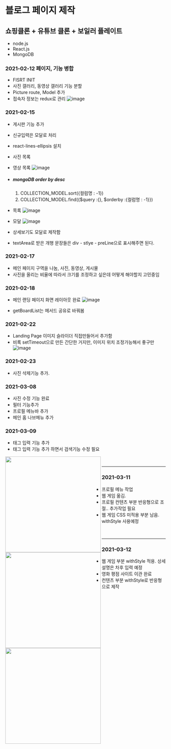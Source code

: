 # 블로그 페이지 제작
## 쇼핑클론 + 유튜브 클론 + 보일러 플레이트
- node.js
- React.js
- MongoDB

### 2021-02-12 페이지, 기능 병합
- FISRT INIT
- 사진 갤러리, 동영상 갤러리 기능 분할
- Picture route, Model 추가
- 접속자 정보는 redux로 관리
![image](https://user-images.githubusercontent.com/45280952/107959791-2beccd80-6fe7-11eb-8818-7be91d37957b.png)

### 2021-02-15
- 게시판 기능 추가
- 신규입력은 모달로 처리
- react-lines-ellipsis 설치
- 사진 목록
- 영상 목록
![image](https://user-images.githubusercontent.com/45280952/107959668-0bbd0e80-6fe7-11eb-9cbd-a64c251c3dfc.png)

- 
    ##### mongoDB  order by desc
    1. COLLECTION_MODEL.sort({컬럼명 : -1}) 
    2. COLLECTION_MODEL.find({$query :{}, $orderby :{컬럼명 : -1}})
- 목록
![image](https://user-images.githubusercontent.com/45280952/107959288-93564d80-6fe6-11eb-895f-978a7fd32fbf.png)
- 모달
![image](https://user-images.githubusercontent.com/45280952/107959336-a1a46980-6fe6-11eb-9aa0-85817a327663.png)

- 상세보기도 모달로 제작함
- textArea로 받은 개행 문장들은 div - stlye - preLine으로 표시해주면 된다.
### 2021-02-17
- 메인 페이지 구역을 나눔, 사진, 동영상, 게시물
- 사진을 올리는 비율에 따라서 크기를 조정하고 싶은데 어떻게 해야할지 고민중임

### 2021-02-18
- 메인 랜딩 페이지 화면 레이아웃 완료
![image](https://user-images.githubusercontent.com/45280952/108357386-b6743d80-7230-11eb-98c8-2dcec7ede358.png)

- getBoardList는 메서드 공유로 바꿔봄
### 2021-02-22
- Landing Page 이미지 슬라이더 직접만들어서 추가함
- 비록 setTimeout으로 만든 간단한 거지만, 이미지 위치 조정가능해서 좋구만
![image](https://user-images.githubusercontent.com/45280952/108722523-9b723800-7566-11eb-8fa9-13feb953fc2a.png)

### 2021-02-23
- 사진 삭제기능 추가.

### 2021-03-08
- 사진 수정 기능 완료
- 필터 기능추가
- 프로필 메뉴바 추가
- 메인 홈 나브메뉴 추가

### 2021-03-09
- 태그 입력 기능 추가
- 태그 입력 기능 추가 하면서 검색기능 수정 필요
<div width="100%">
    <img src ='https://user-images.githubusercontent.com/45280952/110480767-343db180-812a-11eb-9d7e-f5a2f457a78b.png' width="300px" align ="left">
    <img src ='https://user-images.githubusercontent.com/45280952/110482764-5801f700-812c-11eb-82ce-4e9bd4eff8e5.png' width="300px" align ="left">
</div>
<br/>
<hr/>

### 2021-03-11
 - 프로필 메뉴 작업
 - 웹 게임 옮김.
 - 프로필 컨텐츠 부분 반응형으로 조절.. 추가작업 필요
 - 웹 게임 CSS 미적용 부분 남음. withStyle 사용예정
 <div width="100%">
    <img src='https://user-images.githubusercontent.com/45280952/110789502-4b5bdb00-82b3-11eb-8766-891b284b73c0.png' width ="300px" align="left">
 </div>
<br/>
<hr/>

 ### 2021-03-12
 - 웹 게임 부분 withStyle 적용. 상세설명은 차후 입력 예정
 - 영화 평점 사이트 이관 완료
 - 컨텐츠 부분 withStyle로 반응형으로 제작